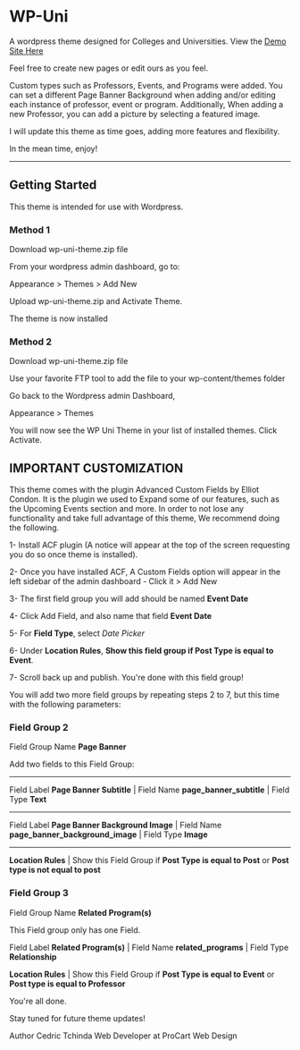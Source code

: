 # WP-Uni
A wordpress theme designed for Colleges and Universities. View the <a href="http://wpuni-edu.stackstaging.com/">Demo Site Here</a>

Feel free to create new pages or edit ours as you feel. 

 Custom types such as Professors, Events, and Programs were added. You can set a different Page Banner Background when adding and/or editing each instance of professor, event or program. Additionally, When adding a new Professor, you can add a picture by selecting a featured image.

I will update this theme as time goes, adding more features and flexibility.

In the mean time, enjoy!

---

## Getting Started
This theme is intended for use with Wordpress.

### Method 1

Download wp-uni-theme.zip file

From your wordpress admin dashboard, go to:

Appearance > Themes > Add New

Upload wp-uni-theme.zip and Activate Theme. 

The theme is now installed

### Method 2

Download wp-uni-theme.zip file

Use your favorite FTP tool to add the file to your wp-content/themes folder

Go back to the Wordpress admin Dashboard,

Appearance > Themes 

You will now see the WP Uni Theme in your list of installed themes. Click Activate.

## IMPORTANT CUSTOMIZATION

This theme comes with the plugin Advanced Custom Fields by Elliot Condon. It is the plugin we used to Expand some of our features, such as the Upcoming Events section and more.
In order to not lose any functionality and take full advantage of this theme, We recommend doing the following.

1- Install ACF plugin (A notice will appear at the top of the screen requesting you do so once theme is installed).

2- Once you have installed ACF, A Custom Fields option will appear in the left sidebar of the admin dashboard - Click it > Add New

3- The first field group you will add should be named <strong>Event Date</strong>

4- Click Add Field, and also name that field <strong>Event Date</strong>

5- For <strong>Field Type</strong>, select <i>Date Picker</i>

6- Under <b>Location Rules</b>, <b>Show this field group if Post Type is equal to Event</b>.

7- Scroll back up and publish. You're done with this field group!

You will add two more field groups by repeating steps 2 to 7, but this time with the following parameters:

### Field Group 2

Field Group Name <strong>Page Banner</strong>

Add two fields to this Field Group:

---

Field Label <b>Page Banner Subtitle</b> | Field Name <b>page_banner_subtitle</b> | Field Type <b>Text</b>

---

Field Label <b>Page Banner Background Image</b>  | Field Name <b>page_banner_background_image</b> | Field Type <b>Image</b>

---

<b>Location Rules</b>  | Show this Field Group if <b>Post Type is equal to Post</b> or <b>Post type is not equal to post</b> 


### Field Group 3

Field Group Name <strong>Related Program(s)</strong>


This Field group only has one Field.

Field Label <b>Related Program(s)</b> | Field Name <b>related_programs</b> | Field Type <b>Relationship</b>

<b>Location Rules</b>  | Show this Field Group if <b>Post Type is equal to Event</b> or <b>Post type is equal to Professor</b> 


You're all done.

Stay tuned for future theme updates!

Author
Cedric Tchinda
Web Developer at ProCart Web Design

